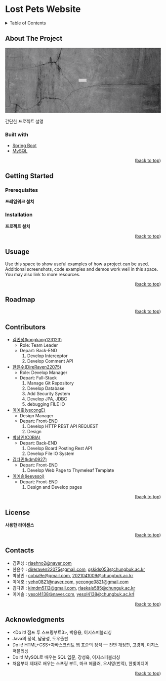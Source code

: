 <a id="readme-top"></a>

# Lost Pets Website

<details>
  <summary>Table of Contents</summary>
  <ol>
    <li>
      <a href="#about-the-project">About The Project</a>
      <ul>
        <li><a href="#built-with">Built With</a></li>
      </ul>
    </li>
    <li>
      <a href="#getting-started">Getting Started</a>
      <ul>
        <li><a href="#prerequisites">Prerequisites</a></li>
        <li><a href="#installation">Installation</a></li>
      </ul>
    </li>
    <li><a href="#usage">Usage</a></li>
    <li><a href="#roadmap">Roadmap</a></li>
    <li><a href="#contributing">Contributing</a></li>
    <li><a href="#license">License</a></li>
    <li><a href="#contact">Contact</a></li>
    <li><a href="#acknowledgments">Acknowledgments</a></li>
  </ol>
</details>

## About The Project

![project-image](_docs/title.png)

간단한 프로젝트 설명

### Built with

- [Spring Boot](https://spring.io)
- [MySQL](https://www.mysql.com/)

<p align="right">(<a href="#readme-top">back to top</a>)</p>

## Getting Started

### Prerequisites

__프레임워크 설치__

<!-- INSTALLATION -->
### Installation

__프로젝트 설치__

<p align="right">(<a href="#readme-top">back to top</a>)</p>

<!-- USUAGE -->
## Usuage

Use this space to show useful examples of how a project can be used. Additional screenshots, code examples and demos work well in this space. You may also link to more resources.

<p align="right">(<a href="#readme-top">back to top</a>)</p>

<!-- ROADMAP -->
## Roadmap


<p align="right">(<a href="#readme-top">back to top</a>)</p>

<!-- CONTRIBUTORS -->
## Contributors

- [김민성(kongkang123123)](https://github.com/kongkang123123)
  - Role: Team Leader
  - Depart: Back-END
    1. Develop Interceptor
    2. Develop Comment API
- [한윤수(DireRaven22075)](https://github.com/DireRaven22075)
  - Role: Develop Manager
  - Depart: Full-Stack
    1. Manage Git Repository
    2. Develop Database
    3. Add Security System
    4. Develop JPA, JDBC
    5. debugging FILE IO
- [이예호(yecongE)](https://github.com/yecongE)
  - Design Manager
  - Depart: Front-END
    1. Develop HTTP REST API REQUEST
    2. Design 
- [박상인(C0BlA)](https://github.com/C0BlA)
  - Depart: Back-END
    1. Develop Board Posting Rest API
    2. Develop File IO System
- [김다민(kdm0927)](https://github.com/kdm0927)
  - Depart: Front-END
    1. Develop Web Page to Thymeleaf Template
- [이예솔(ieeyesoi)](https://github.com/ieeyesoi)
  - Depart: Front-END
    1. Design and Develop pages

<p align="right">(<a href="#readme-top">back to top</a>)</p>

<!-- LICENSE -->
## License

__사용한 라이센스__

<p align="right">(<a href="#readme-top">back to top</a>)</p>

<!-- CONTACTS -->
## Contacts

- 김민성 : [rjaehno2@naver.com](mailto:rjaehno2@naver.com)
- 한윤수 : [direraven22075@gmail.com](mailto:direraven22075@gmail.com), [gskids053@chungbuk.ac.kr](mailto:gskids053@chungbuk.ac.kr)
- 박상인 : [cobia9e@gmail.com](mailto:cobia9e@gmail.com), [2021041009@chungbuk.ac.kr](mailto:2021041009@chungbuk.ac.kr)
- 이예호 : [yeho0821@naver.com](mailto:yeho0821@naver.com), [yeconge0821@gmail.com](mailto:yeconge0821@gmail.com)
- 김다민 : [kimdm5112@gmail.com](mailto:kimdm5112@gmail.com), [rlaekals585@chunguk.ac.kr](mailto:rlaekals585@chunguk.ac.kr)
- 이예솔 : [yesol4138@naver.com](mailto:yesol4138@naver.com), [yesol4138@chungbuk.ac.krÏ](mailto:yesol4138@chungbuk.ac.krÏ)
<p align="right">(<a href="#readme-top">back to top</a>)</p>

<!-- ACKNOWLEDGEMENTS -->
## Acknowledgments

- <Do it! 점프 투 스프링부트3>, 박응용, 이지스퍼블리싱
- Java의 정석, 남궁성, 도우출판
- Do it! HTML+CSS+자바스크립트 웹 표준의 정석 ━ 전면 개정판, 고경희, 이지스퍼블리싱
- Do it! MySQL로 배우는 SQL 입문, 강성욱, 이지스퍼블리싱
- 처음부터 제대로 배우는 스프링 부트, 마크 헤클러, 오서영(번역), 한빛미디어

<p align="right">(<a href="#readme-top">back to top</a>)</p>
